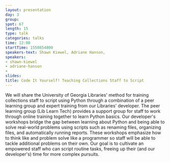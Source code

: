```yaml
---
layout: presentation
day: 3
group: 
spot: 67
length: 15
type: talk
categories: talks
time: 12:00
startTime: 1550854800
speakers-text: Shawn Kiewel, Adriane Hanson, 
speakers:
- shawn-kiewel
- adriane-hanson
- 
slides: 
title: Code It Yourself! Teaching Collections Staff to Script
---
```

We will share the University of Georgia Libraries' method for training collections staff to script using Python through a combination of a peer learning group and expert training from our Libraries' developer. The peer learning group (Lib Learn Tech) provides a support group for staff to work through online training together to learn Python basics. Our developer's workshops bridge the gap between learning about Python and being able to solve real-world problems using scripts such as renaming files, organizing files, and automatically running reports. These workshops emphasize how to think like and problem solve like a programmer so staff will be able to tackle additional problems on their own. Our goal is to cultivate an empowered staff who can script routine tasks, freeing up their (and our developer's) time for more complex pursuits.